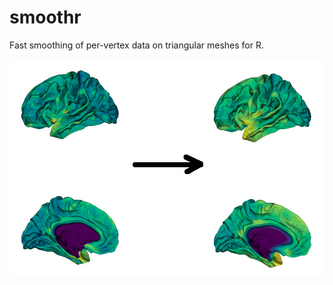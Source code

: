 # smoothr
Fast smoothing of per-vertex data on triangular meshes for R.

![Vis](./web/smoothr.jpg?raw=true "Per-vertex data on a brain mesh before (left) and after (right) smoothing.")


